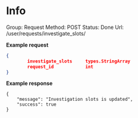 # Info

Group: Request
Method: POST
Status: Done
Url: /user/requests/investigate_slots/

**Example request**

```json
{
		investigate_slots     types.StringArray 
		request_id            int
}
```

**Example response**

```tsx
{
    "message": "Investigation slots is updated",
    "success": true
}
```